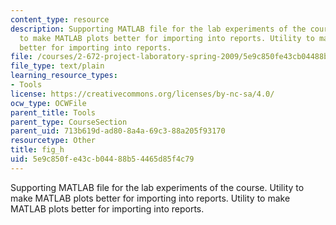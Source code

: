 ```yaml
---
content_type: resource
description: Supporting MATLAB file for the lab experiments of the course. Utility
  to make MATLAB plots better for importing into reports. Utility to make MATLAB plots
  better for importing into reports.
file: /courses/2-672-project-laboratory-spring-2009/5e9c850fe43cb04488b54465d85f4c79_fig_h.m
file_type: text/plain
learning_resource_types:
- Tools
license: https://creativecommons.org/licenses/by-nc-sa/4.0/
ocw_type: OCWFile
parent_title: Tools
parent_type: CourseSection
parent_uid: 713b619d-ad80-8a4a-69c3-88a205f93170
resourcetype: Other
title: fig_h
uid: 5e9c850f-e43c-b044-88b5-4465d85f4c79
---
```

Supporting MATLAB file for the lab experiments of the course. Utility to make MATLAB plots better for importing into reports. Utility to make MATLAB plots better for importing into reports.